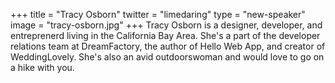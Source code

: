 +++
title = "Tracy Osborn"
twitter = "limedaring"
type = "new-speaker"
image = "tracy-osborn.jpg"
+++
Tracy Osborn is a designer, developer, and entreprenerd living in the California Bay Area. She's a part of the developer relations team at DreamFactory, the author of Hello Web App, and creator of WeddingLovely. She's also an avid outdoorswoman and would love to go on a hike with you.